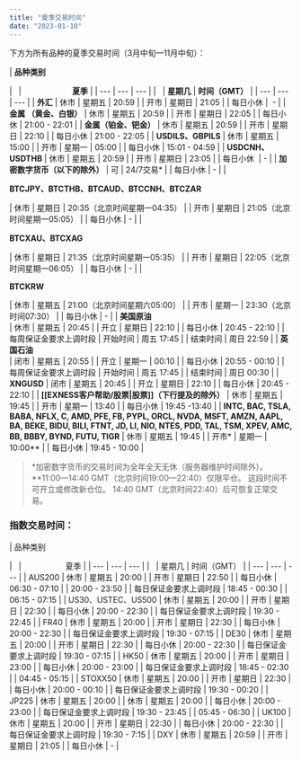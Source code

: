 ```yaml
---
title: "夏季交易时间"
date: "2023-01-10"
---
```


下方为所有品种的夏季交易时间（3月中旬—11月中旬）：

| 
**品种类别**

 |   |                       **夏季** |
| --- | --- | --- |
|   | **星期几** | **时间（GMT）** |
| --- | --- | --- |
| **外汇** | 休市 | 星期五 | 20:59 |
| 开市 | 星期日 | 21:05 |
| 每日小休 |  - |
| **金属 （黄金、白银）** | 休市 | 星期五 | 20:59 |
| 开市 | 星期日 | 22:05 |
| 每日小休 | 21:00 - 22:01 |
| **金属（铂金、钯金）** | 休市 | 星期五 | 20:59 |
| 开市 | 星期日 | 22:10 |
| 每日小休 | 21:00 - 22:05 |
| **USDILS、GBPILS** | 休市 | 星期五 | 15:00 |
| 开市 | 星期一 | 05:00 |
| 每日小休 | 15:01 - 04:59 |
| **USDCNH、USDTHB** | 休市 | 星期五 | 20:59 |
| 开市 | 星期日 | 23:05 |
| 每日小休  | - |
| **加密数字货币（以下的除外）** | 可 | 24/7交易* |
| 每日小休 | - |
| 

**BTCJPY、BTCTHB、BTCAUD、BTCCNH、BTCZAR**

 | 休市 | 星期日 | 20:35（北京时间星期一04:35） |
| 开市 | 星期日 | 21:05（北京时间星期一05:05） |
| 每日小休 | - |
| 

**BTCXAU、BTCXAG**

 | 休市 | 星期日 | 21:35（北京时间星期一05:35） |
| 开市 | 星期日 | 22:05（北京时间星期一06:05） |
| 每日小休 | - |
| 

**BTCKRW**

 | 休市 | 星期五 | 21:00（北京时间星期六05:00） |
| 开市 | 星期一 | 23:30（北京时间07:30） |
| 每日小休 | - |
| **美国原油**  
 | 休市 | 星期五 | 20:45 |
| 开立 | 星期日 | 22:10 |
| 每日小休 | 20:45 - 22:10 |
| 每周保证金要求上调时段 | 开始时间 | 周五 17:45 |
| 结束时间 | 周日 22:59 |
| **英国石油**  
 | 闭市 | 星期五 | 20:55 |
| 开立 | 星期一 | 00:10 |
| 每日小休 | 20:55 - 00:10 |
| 每周保证金要求上调时段 | 开始时间 | 周五 17:45 |
| 结束时间 | 周日 00:30 |
| **XNGUSD** | 闭市 | 星期五 | 20:45 |
| 开立 | 星期日 | 22:10 |
| 每日小休 | 20:45 - 22:10 |
| **[[EXNESS客户帮助/股票|股票]]（下行提及的除外）** | 休市 | 星期五 | 19:45 |
| 开市 | 星期一 | 13:40 |
| 每日小休 | 19:45 -13:40 |
| **INTC, BAC, TSLA, BABA, NFLX, C, AMD, PFE, FB, PYPL, ORCL, NVDA, MSFT, AMZN, AAPL, BA, BEKE, BIDU, BILI, FTNT, JD, LI, NIO, NTES, PDD, TAL, TSM, XPEV, AMC, BB, BBBY, BYND, FUTU, TIGR** | 休市 | 星期五 | 19:45 |
| 开市* | 星期一 | 10:00** |
| 每日小休 | 19:45 - 10:00 |

> *加密数字货币的交易时间为全年全天无休（服务器维护时间除外）。
> **11:00—14:40 GMT（北京时间19:00—22:40）仅限平仓。 这段时间不可开立或修改新仓位。 14:40 GMT（北京时间22:40）后可恢复正常交易。

### **指数交易时间：**

| 
品种类别

 |   |                    夏季 |
| --- | --- | --- |
|   | 星期几 | 时间（GMT） |
| --- | --- | --- |
| AUS200 | 休市 | 星期五 | 20:00 |
| 开市 | 星期日 | 22:50 |
| 每日小休 | 06:30 - 07:10 |
| 20:00 - 23:50 |
| 每日保证金要求上调时段 | 18:45 - 00:30 |
| 06:15 - 07:15 |
| US30、USTEC、US500 | 休市 | 星期五 | 20:00 |
| 开市 | 星期日 | 22:30 |
| 每日小休 | 20:00 - 22:30 |
| 每日保证金要求上调时段 | 19:30 - 22:45 |
| FR40 | 休市 | 星期五 | 20:00 |
| 开市 | 星期日 | 22:30 |
| 每日小休 | 20:00 - 22:30 |
| 每日保证金要求上调时段 | 19:30 - 07:15 |
| DE30 | 休市 | 星期五 | 20:00 |
| 开市 | 星期日 | 22:30 |
| 每日小休 | 20:00 - 22:30 |
| 每日保证金要求上调时段 | 19:30 - 07:15 |
| HK50 | 休市 | 星期五 | 20:00 |
| 开市 | 星期日 | 23:00 |
| 每日小休 | 20:00 - 23:00 |
| 每日保证金要求上调时段 | 18:45 - 02:30 |
| 04:45 - 05:15 |
| STOXX50 | 休市 | 星期五 | 20:00 |
| 开市 | 星期日 | 22:30 |
| 每日小休 | 20:00 - 00:10 |
| 每日保证金要求上调时段 | 19:30 - 00:20 |
| JP225 | 休市 | 星期五 | 20:00 |
| 休市 | 星期五 | 20:00 |
| 每日小休 | 20:00 - 23:00 |
| 每日保证金要求上调时段 | 19:30 - 23:45 |
| 05:45 - 06:30 |
| UK100 | 休市 | 星期五 | 20:00 |
| 开市 | 星期日 | 22:30 |
| 每日小休 | 20:00 - 22:30 |
| 每日保证金要求上调时段 | 19:30 - 7:15 |
| DXY | 休市 | 星期五 | 20:59 |
| 开市 | 星期日 | 21:05 |
| 每日小休 | - |
